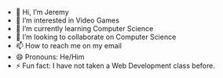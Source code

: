 - 👋 Hi, I’m Jeremy
- 👀 I’m interested in Video Games 
- 🌱 I’m currently learning Computer Science 
- 💞️ I’m looking to collaborate on Computer Science
- 📫 How to reach me on my email
- 😄 Pronouns: He/Him  
- ⚡ Fun fact: I have not taken a Web Development class before.

<!---
Jer-Smi21/Jer-Smi21 is a ✨ special ✨ repository because its `README.md` (this file) appears on your GitHub profile.
You can click the Preview link to take a look at your changes.
--->
